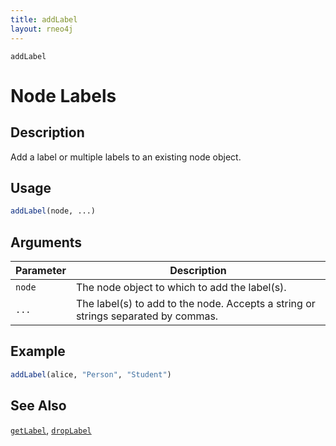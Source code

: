 ```yaml
---
title: addLabel
layout: rneo4j
---
```


`addLabel`

# Node Labels

## Description
Add a label or multiple labels to an existing node object.

## Usage
```r
addLabel(node, ...)
```

## Arguments
| Parameter | Description |
| --------- | ----------- |
| `node`    | The node object to which to add the label(s). |
| `...`     | The label(s) to add to the node. Accepts a string or strings separated by commas. |

## Example
```r
addLabel(alice, "Person", "Student")
```

## See Also
[`getLabel`](get-label.html), [`dropLabel`](drop-label.html)